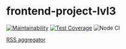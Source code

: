 # frontend-project-lvl3
[![Maintainability](https://api.codeclimate.com/v1/badges/7a66b4f526ab8336e5d3/maintainability)](https://codeclimate.com/github/vbuzivskoy/frontend-project-lvl3/maintainability)
[![Test Coverage](https://api.codeclimate.com/v1/badges/7a66b4f526ab8336e5d3/test_coverage)](https://codeclimate.com/github/vbuzivskoy/frontend-project-lvl3/test_coverage)
![Node CI](https://github.com/vbuzivskoy/frontend-project-lvl3/workflows/Node%20CI/badge.svg)

<a href="https://frontend-project-lvl3-xi.now.sh">RSS aggregator</a>
